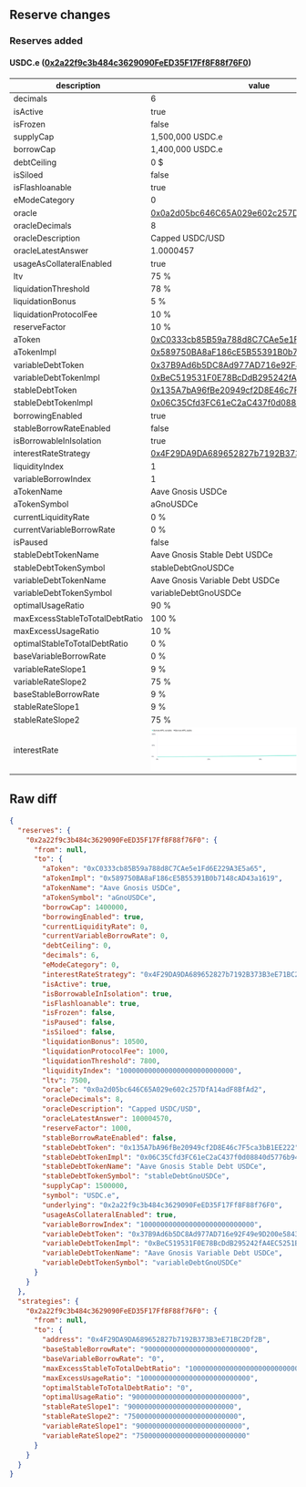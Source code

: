 ## Reserve changes

### Reserves added

#### USDC.e ([0x2a22f9c3b484c3629090FeED35F17Ff8F88f76F0](https://gnosisscan.io/address/0x2a22f9c3b484c3629090FeED35F17Ff8F88f76F0))

| description | value |
| --- | --- |
| decimals | 6 |
| isActive | true |
| isFrozen | false |
| supplyCap | 1,500,000 USDC.e |
| borrowCap | 1,400,000 USDC.e |
| debtCeiling | 0 $ |
| isSiloed | false |
| isFlashloanable | true |
| eModeCategory | 0 |
| oracle | [0x0a2d05bc646C65A029e602c257DfA14adF8BfAd2](https://gnosisscan.io/address/0x0a2d05bc646C65A029e602c257DfA14adF8BfAd2) |
| oracleDecimals | 8 |
| oracleDescription | Capped USDC/USD |
| oracleLatestAnswer | 1.0000457 |
| usageAsCollateralEnabled | true |
| ltv | 75 % |
| liquidationThreshold | 78 % |
| liquidationBonus | 5 % |
| liquidationProtocolFee | 10 % |
| reserveFactor | 10 % |
| aToken | [0xC0333cb85B59a788d8C7CAe5e1Fd6E229A3E5a65](https://gnosisscan.io/address/0xC0333cb85B59a788d8C7CAe5e1Fd6E229A3E5a65) |
| aTokenImpl | [0x589750BA8aF186cE5B55391B0b7148cAD43a1619](https://gnosisscan.io/address/0x589750BA8aF186cE5B55391B0b7148cAD43a1619) |
| variableDebtToken | [0x37B9Ad6b5DC8Ad977AD716e92F49e9D200e58431](https://gnosisscan.io/address/0x37B9Ad6b5DC8Ad977AD716e92F49e9D200e58431) |
| variableDebtTokenImpl | [0xBeC519531F0E78BcDdB295242fA4EC5251B38574](https://gnosisscan.io/address/0xBeC519531F0E78BcDdB295242fA4EC5251B38574) |
| stableDebtToken | [0x135A7bA96fBe20949cf2D8E46c7F5ca3bB1EE222](https://gnosisscan.io/address/0x135A7bA96fBe20949cf2D8E46c7F5ca3bB1EE222) |
| stableDebtTokenImpl | [0x06C35Cfd3FC61eC2aC437f0d08840d5776b945af](https://gnosisscan.io/address/0x06C35Cfd3FC61eC2aC437f0d08840d5776b945af) |
| borrowingEnabled | true |
| stableBorrowRateEnabled | false |
| isBorrowableInIsolation | true |
| interestRateStrategy | [0x4F29DA9DA689652827b7192B373B3eE71BC2Df2B](https://gnosisscan.io/address/0x4F29DA9DA689652827b7192B373B3eE71BC2Df2B) |
| liquidityIndex | 1 |
| variableBorrowIndex | 1 |
| aTokenName | Aave Gnosis USDCe |
| aTokenSymbol | aGnoUSDCe |
| currentLiquidityRate | 0 % |
| currentVariableBorrowRate | 0 % |
| isPaused | false |
| stableDebtTokenName | Aave Gnosis Stable Debt USDCe |
| stableDebtTokenSymbol | stableDebtGnoUSDCe |
| variableDebtTokenName | Aave Gnosis Variable Debt USDCe |
| variableDebtTokenSymbol | variableDebtGnoUSDCe |
| optimalUsageRatio | 90 % |
| maxExcessStableToTotalDebtRatio | 100 % |
| maxExcessUsageRatio | 10 % |
| optimalStableToTotalDebtRatio | 0 % |
| baseVariableBorrowRate | 0 % |
| variableRateSlope1 | 9 % |
| variableRateSlope2 | 75 % |
| baseStableBorrowRate | 9 % |
| stableRateSlope1 | 9 % |
| stableRateSlope2 | 75 % |
| interestRate | ![ir](/.assets/f894d0b7b1f854801d197c04b37bcf95f722af4f.svg) |


## Raw diff

```json
{
  "reserves": {
    "0x2a22f9c3b484c3629090FeED35F17Ff8F88f76F0": {
      "from": null,
      "to": {
        "aToken": "0xC0333cb85B59a788d8C7CAe5e1Fd6E229A3E5a65",
        "aTokenImpl": "0x589750BA8aF186cE5B55391B0b7148cAD43a1619",
        "aTokenName": "Aave Gnosis USDCe",
        "aTokenSymbol": "aGnoUSDCe",
        "borrowCap": 1400000,
        "borrowingEnabled": true,
        "currentLiquidityRate": 0,
        "currentVariableBorrowRate": 0,
        "debtCeiling": 0,
        "decimals": 6,
        "eModeCategory": 0,
        "interestRateStrategy": "0x4F29DA9DA689652827b7192B373B3eE71BC2Df2B",
        "isActive": true,
        "isBorrowableInIsolation": true,
        "isFlashloanable": true,
        "isFrozen": false,
        "isPaused": false,
        "isSiloed": false,
        "liquidationBonus": 10500,
        "liquidationProtocolFee": 1000,
        "liquidationThreshold": 7800,
        "liquidityIndex": "1000000000000000000000000000",
        "ltv": 7500,
        "oracle": "0x0a2d05bc646C65A029e602c257DfA14adF8BfAd2",
        "oracleDecimals": 8,
        "oracleDescription": "Capped USDC/USD",
        "oracleLatestAnswer": 100004570,
        "reserveFactor": 1000,
        "stableBorrowRateEnabled": false,
        "stableDebtToken": "0x135A7bA96fBe20949cf2D8E46c7F5ca3bB1EE222",
        "stableDebtTokenImpl": "0x06C35Cfd3FC61eC2aC437f0d08840d5776b945af",
        "stableDebtTokenName": "Aave Gnosis Stable Debt USDCe",
        "stableDebtTokenSymbol": "stableDebtGnoUSDCe",
        "supplyCap": 1500000,
        "symbol": "USDC.e",
        "underlying": "0x2a22f9c3b484c3629090FeED35F17Ff8F88f76F0",
        "usageAsCollateralEnabled": true,
        "variableBorrowIndex": "1000000000000000000000000000",
        "variableDebtToken": "0x37B9Ad6b5DC8Ad977AD716e92F49e9D200e58431",
        "variableDebtTokenImpl": "0xBeC519531F0E78BcDdB295242fA4EC5251B38574",
        "variableDebtTokenName": "Aave Gnosis Variable Debt USDCe",
        "variableDebtTokenSymbol": "variableDebtGnoUSDCe"
      }
    }
  },
  "strategies": {
    "0x2a22f9c3b484c3629090FeED35F17Ff8F88f76F0": {
      "from": null,
      "to": {
        "address": "0x4F29DA9DA689652827b7192B373B3eE71BC2Df2B",
        "baseStableBorrowRate": "90000000000000000000000000",
        "baseVariableBorrowRate": "0",
        "maxExcessStableToTotalDebtRatio": "1000000000000000000000000000",
        "maxExcessUsageRatio": "100000000000000000000000000",
        "optimalStableToTotalDebtRatio": "0",
        "optimalUsageRatio": "900000000000000000000000000",
        "stableRateSlope1": "90000000000000000000000000",
        "stableRateSlope2": "750000000000000000000000000",
        "variableRateSlope1": "90000000000000000000000000",
        "variableRateSlope2": "750000000000000000000000000"
      }
    }
  }
}
```